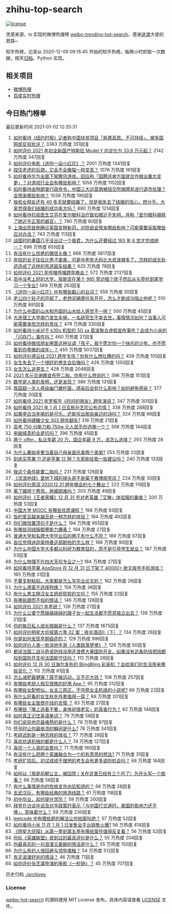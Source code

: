 # zhihu-top-search

[![license](https://img.shields.io/github/license/Arrackisarookie/zhihu-top-search)](https://github.com/Arrackisarookie/zhihu-top-search/blob/master/LICENSE)

灵感来源，ts 实现的微博热搜榜 [weibo-trending-hot-search](https://github.com/justjavac/weibo-trending-hot-search)，感谢[迷渡](https://github.com/justjavac)大佬的思路~

知乎热榜，记录从 2020-12-09 09:15:45 开始的知乎热榜。每两小时抓取一次数据，按天[归档](./archives)。Python 实现。

## 相关项目
+ [微博热搜](https://github.com/Arrackisarookie/weibo-hot-search)
+ [百度实时热搜](https://github.com/Arrackisarookie/baidu-hot-search)

## 今日热门榜单

<!-- Rank Begin -->

最后更新时间 2021-01-02 12:35:31

1. [如何看待《纽约时报》记者称中国扶贫项目「耗费高昂、不可持续」，被多国网民反驳批评？](https://www.zhihu.com/question/437425765) 3363 万热度 351回复
1. [如何评价 2021 年初全新国产特斯拉 Model Y 的定价为 33.9 万元起？](https://www.zhihu.com/question/437392438) 2142 万热度 347回复
1. [如何评价电影《送你一朵小红花》？](https://www.zhihu.com/question/433975189) 2001 万热度 1341回复
1. [捏住老虎的后颈，它会不会像猫一样变乖？](https://www.zhihu.com/question/436865487) 1076 万热度 161回复
1. [如何看待华为全面下架腾讯游戏，回应称「因腾讯单方面就合作做出重大变更」？对游戏行业会有哪些影响？](https://www.zhihu.com/question/437370342) 1058 万热度 1102回复
1. [如何看待由特朗普行政命令，中国三大运营商被纽交所摘牌并进行退市处理？会带来哪些影响？](https://www.zhihu.com/question/437384258) 1039 万热度 195回复
1. [我和女朋友还有 40 多天就要结婚了，但是我失去了结婚的信心，想分手。大家觉得我们结婚的成功率大吗？](https://www.zhihu.com/question/432723456) 880 万热度 1214回复
1. [如何看待抗疫医生艾芬在爱尔眼科治疗致右眼近乎失明，并称「爱尔眼科摘除了她近乎正常的器官」？](https://www.zhihu.com/question/437369236) 780 万热度 80回复
1. [上海出现首例确诊英国变种新冠，对防疫会带来哪些影响？可能需要采取哪些应对办法？](https://www.zhihu.com/question/437383715) 743 万热度 113回复
1. [战国时的秦国几乎没出过一个昏君，为什么还要经过 163 年 6 世才完成统一？](https://www.zhihu.com/question/305219760) 696 万热度 655回复
1. [有没有什么惊艳的微信头像？](https://www.zhihu.com/question/335825565) 666 万热度 3817回复
1. [年轻的女子往往比男子害羞，可是中老年大妈比大叔泼辣多了，怎样的成长轨迹造成了这样的弯道超车结果？](https://www.zhihu.com/question/436956581) 625 万热度 78回复
1. [如何评价 2021 年哔哩哔哩跨年晚会？](https://www.zhihu.com/question/434189872) 572 万热度 2137回复
1. [高中没考上好的大学，我能否在某个 985 旁边租个房子然后从头旁听到尾学习一个专业?](https://www.zhihu.com/question/394016328) 569 万热度 263回复
1. [《送你一朵小红花》中有哪些戳心的台词？](https://www.zhihu.com/question/437239533) 559 万热度 30回复
1. [老公四个轮子的开腻了，老想买辆摩托车开开，怎么才能成功阻止他呢？](https://www.zhihu.com/question/411037100) 510 万热度 891回复
1. [为什么中国的山水和外国的山水给人感觉不一样？](https://www.zhihu.com/question/66202297) 500 万热度 45回复
1. [大连理工大学南门发生车祸，一名研究生不幸去世，事情情况如何？当事人可能需要承担怎样的责任？](https://www.zhihu.com/question/437389885) 478 万热度 330回复
1. [如何看待小米对于 k30u 机型的 5G sa 载波聚合虚假宣传事件？会成为小米的「闪存门」事件吗？](https://www.zhihu.com/question/437473576) 460 万热度 27回复
1. [如何看待微信朋友圈里这种论调「孩子，我宁愿欠你一个快乐的少年，也不愿看到你卑微的成年」？](https://www.zhihu.com/question/50401236) 455 万热度 5037回复
1. [如何评价德云社 2021 跨年专场？你有什么想吐槽的吗？](https://www.zhihu.com/question/437358499) 439 万热度 105回复
1. [女生失去了一个很好的男生会后悔吗？](https://www.zhihu.com/question/337242662) 428 万热度 1350回复
1. [女生怎么追男生？](https://www.zhihu.com/question/20250938) 428 万热度 2048回复
1. [2021 年元旦谢娜宣布怀二胎，你有什么想说的？](https://www.zhihu.com/question/437402942) 396 万热度 151回复
1. [数学是人类的发明，还是发现？](https://www.zhihu.com/question/19746620) 386 万热度 131回复
1. [我国超一半人感染幽门螺杆菌，感染后会有什么影响？如何避免感染？](https://www.zhihu.com/question/435084216) 377 万热度 30回复
1. [如何看待 2021 年罗振宇《时间的朋友》跨年演讲？](https://www.zhihu.com/question/435789792) 347 万热度 305回复
1. [如何看待 2021 年 1 月 1 日玄彬孙艺珍公布恋情？](https://www.zhihu.com/question/437382986) 338 万热度 288回复
1. [如果李白当年喝的是可乐，还能写出那些豪迈的诗吗？](https://www.zhihu.com/question/435363564) 324 万热度 66回复
1. [如何看待硬糖少女 303 跨年翻车?](https://www.zhihu.com/question/437350513) 318 万热度 21回复
1. [高考 750 分能力和 750w 元人民币你选哪一个？](https://www.zhihu.com/question/435438184) 306 万热度 144回复
1. [电脑城真的全是坑吗？](https://www.zhihu.com/question/356385867) 296 万热度 45回复
1. [两个 offer，私企年薪 20 万，国企年薪 9 万，该怎么选择？](https://www.zhihu.com/question/436732324) 293 万热度 28回复
1. [为什么秦始皇要当着自己母亲面杀害两个弟弟?](https://www.zhihu.com/question/435612189) 253 万热度 22回复
1. [到底买苹果 11 还是苹果 12 啊？大家能给我一些建议吗？](https://www.zhihu.com/question/427439356) 240 万热度 133回复
1. [我这个条件能要二胎吗？](https://www.zhihu.com/question/435448288) 231 万热度 126回复
1. [《流浪地球》里地下城的镜头是不是属于赛博朋克风？](https://www.zhihu.com/question/327208951) 224 万热度 30回复
1. [如何评价周深 2020.12.31 跨年晚会的七个舞台？](https://www.zhihu.com/question/437340354) 222 万热度 119回复
1. [离了婚带个男孩，再婚困难吗？](https://www.zhihu.com/question/381037215) 203 万热度 49回复
1. [如何评价《王者荣耀》12 月 31 号对老英雄「艾琳」体验服的重做？](https://www.zhihu.com/question/437334431) 200 万热度 53回复
1. [中国大学 MOOC 有哪些优质课程？](https://www.zhihu.com/question/280151111) 198 万热度 93回复
1. [饭的爱豆越来越丑是一种怎样的体验？](https://www.zhihu.com/question/432982776) 194 万热度 492回复
1. [你们微信置顶句子是什么？](https://www.zhihu.com/question/353636992) 194 万热度 955回复
1. [有哪些羽绒服御寒能力爆表？](https://www.zhihu.com/question/311296213) 194 万热度 27回复
1. [普通大学和名牌大学毕业后的圈子有什么不同？](https://www.zhihu.com/question/286416990) 189 万热度 67回复
1. [各位觉得迪迦奥特曼这部剧拍的怎么样？](https://www.zhihu.com/question/28266665) 188 万热度 90回复
1. [为什么中国大学大多都以科研为教育目的，而不是引导学生就业？](https://www.zhihu.com/question/435981126) 187 万热度 53回复
1. [为什么物理不在四大天坑专业之一?](https://www.zhihu.com/question/344662621) 184 万热度 27回复
1. [如何看待苹果 AppStore 在 12 月 31 日下架了 40000+ 款无版号手机游戏？](https://www.zhihu.com/question/437316087) 165 万热度 31回复
1. [不要复制粘贴，大家都是怎么写毕业论文的？](https://www.zhihu.com/question/373636104) 162 万热度 26回复
1. [为什么德善不选择狗焕？](https://www.zhihu.com/question/434177181) 158 万热度 36回复
1. [有什么男主糙汉女主娇娇软软的文吗？](https://www.zhihu.com/question/393112777) 155 万热度 22回复
1. [有哪些甜而不俗的情话？](https://www.zhihu.com/question/331998436) 146 万热度 128回复
1. [如何评价 2021 年考研？](https://www.zhihu.com/question/436918511) 139 万热度 27回复
1. [为什么公婆宁愿磕磕碰碰的跟子女一起生活都不愿意独立出去？](https://www.zhihu.com/question/437257253) 139 万热度 21回复
1. [你的每日私人成长暗器是什么？](https://www.zhihu.com/question/37167038) 137 万热度 1875回复
1. [如何评价明星大侦探第六季 02 案：夜半酒店Ⅱ（下）？](https://www.zhihu.com/question/437411911) 134 万热度 26回复
1. [你是如何发现早期癌症的？](https://www.zhihu.com/question/302514496) 129 万热度 996回复
1. [如何评价人类一败涂地手游《人类跌落梦境》？](https://www.zhihu.com/question/435224947) 126 万热度 50回复
1. [都说法国二战马奇诺防线没用还浪费大量国防开支，如果没有这条防线把钱都投到国防开支中法国能守住吗？](https://www.zhihu.com/question/436244723) 113 万热度 26回复
1. [如何评价 12 月 30 日海尔发布的 BlingBling 彩装机 ？会给我们的生活带来哪些变化 ？](https://www.zhihu.com/question/437021754) 112 万热度 81回复
1. [怎么减肥最健康？既不做运动，又不花大钱？](https://www.zhihu.com/question/421500834) 108 万热度 257回复
1. [有哪些考研人相见恨晚的好用 App？](https://www.zhihu.com/question/318730775) 95 万热度 312回复
1. [有哪些女配修仙，女主三观正，不夺原女主机缘的小说呢?](https://www.zhihu.com/question/288849394) 89 万热度 22回复
1. [有什么好看的女生秋冬外套值得一穿？](https://www.zhihu.com/question/305264688) 88 万热度 201回复
1. [有哪些女主智商在线的言情 ？](https://www.zhihu.com/question/339796689) 83 万热度 27回复
1. [有哪些「嘴上说着不要，身体却很老实」的真香行为？](https://www.zhihu.com/question/437091549) 82 万热度 148回复
1. [如何真正记住英语单词？](https://www.zhihu.com/question/429789796) 79 万热度 58回复
1. [你们说异地恋最难熬的是什么？](https://www.zhihu.com/question/435969191) 78 万热度 97回复
1. [怀孕时让你最崩溃的瞬间是什么?](https://www.zhihu.com/question/428436945) 78 万热度 341回复
1. [考研迟到是一种怎样的体验？](https://www.zhihu.com/question/35041888) 77 万热度 28回复
1. [喜欢劝退机械的都是什么人？](https://www.zhihu.com/question/404102469) 74 万热度 127回复
1. [喜欢一个人真的会累吗？](https://www.zhihu.com/question/435519886) 71 万热度 180回复
1. [有没有什么把两个英雄融合为一个的有意思的想法?](https://www.zhihu.com/question/437267521) 71 万热度 31回复
1. [考研扩招后，初试成绩不理想的考生会有更多调剂机会吗？](https://www.zhihu.com/question/362351938) 68 万热度 164回复
1. [如何以［我是前朝公主，被囚禁 / 关在这里已经有三个月了］为开头写一个故事？](https://www.zhihu.com/question/431085662) 66 万热度 56回复
1. [有什么事情是你的性格变外向后知道的？](https://www.zhihu.com/question/338262811) 66 万热度 28回复
1. [去武汉玩，有哪些经典的旅游线路？](https://www.zhihu.com/question/54172302) 61 万热度 118回复
1. [初中毕业，如何提升学历？](https://www.zhihu.com/question/434108023) 59 万热度 260回复
1. [拜登在访谈中谈及对华政策时表示「与中国打交道时，美国的影响力还不够」，意味着什么？](https://www.zhihu.com/question/433020016) 59 万热度 230回复
1. [leetcode 中有哪些题的解法让你拍案叫绝？](https://www.zhihu.com/question/35485418) 57 万热度 52回复
1. [如何看待小米 11 在 1 月 1 日发售全平台销售火爆?](https://www.zhihu.com/question/437359332) 56 万热度 414回复
1. [《明星大侦探》从第一季到第五季有哪些案件值得反复看？](https://www.zhihu.com/question/305086250) 56 万热度 52回复
1. [你玩《英雄联盟》收到过的最高评价是什么？](https://www.zhihu.com/question/423618604) 55 万热度 204回复
1. [你最喜欢的一句浪漫又委婉的情话是什么？](https://www.zhihu.com/question/430483296) 55 万热度 150回复
1. [为什么有的人很回避与领导接触？](https://www.zhihu.com/question/427148747) 54 万热度 512回复
1. [有无浪漫好听的情话？](https://www.zhihu.com/question/403546373) 46 万热度 71回复
1. [如何评价张艺谋导演的电影《一秒钟》？](https://www.zhihu.com/question/284643087) 45 万热度 707回复
<!-- Rank End -->

历史归档 [./archives](./archives)

### License

[weibo-hot-search](https://github.com/Arrackisarookie/zhihu-top-search) 的源码使用 MIT License 发布。具体内容请查看 [LICENSE](./LICENSE) 文件。
